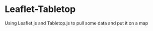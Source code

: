 Leaflet-Tabletop
================

Using Leaflet.js and Tabletop.js to pull some data and put it on a map
